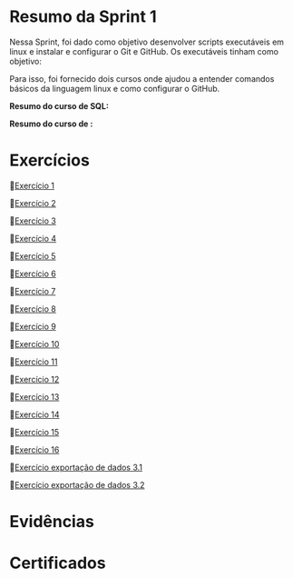 # Resumo da Sprint 1
Nessa Sprint, foi dado como objetivo desenvolver scripts executáveis em linux e instalar e configurar o Git e GitHub. 
Os executáveis tinham como objetivo: 


Para isso, foi fornecido dois cursos onde ajudou a entender comandos básicos da linguagem linux e como configurar o GitHub. 

**Resumo do curso de SQL:** 


**Resumo do curso de :** 



# Exercícios
📑[Exercício 1](../Sprint%202/Exercicios/ex01.sql)

📑[Exercício 2](../Sprint%202/Exercicios/ex02.sql)

📑[Exercício 3](../Sprint%202/Exercicios/ex03.sql)

📑[Exercício 4](../Sprint%202/Exercicios/ex04.sql)

📑[Exercício 5](../Sprint%202/Exercicios/ex05.sql)

📑[Exercício 6](../Sprint%202/Exercicios/ex06.sql)

📑[Exercício 7](../Sprint%202/Exercicios/ex07.sql)

📑[Exercício 8](../Sprint%202/Exercicios/ex08.sql)

📑[Exercício 9](../Sprint%202/Exercicios/ex09.sql)

📑[Exercício 10](../Sprint%202/Exercicios/ex10.sql)

📑[Exercício 11](../Sprint%202/Exercicios/ex11.sql)

📑[Exercício 12](../Sprint%202/Exercicios/ex12.sql)

📑[Exercício 13](../Sprint%202/Exercicios/ex13.sql)

📑[Exercício 14](../Sprint%202/Exercicios/ex14.sql)

📑[Exercício 15](../Sprint%202/Exercicios/ex15.sql)

📑[Exercício 16](../Sprint%202/Exercicios/ex16.sql)

📑[Exercício exportação de dados 3.1 ](../Sprint%202/Exercicios/exII_3.1etapa1.csv)

📑[Exercício exportação de dados 3.2](../Sprint%202/Exercicios/exII_3.2etapa2.csv)

# Evidências



# Certificados


